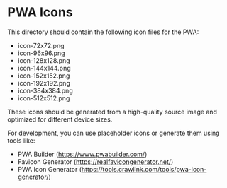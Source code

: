# PWA Icons

This directory should contain the following icon files for the PWA:

- icon-72x72.png
- icon-96x96.png
- icon-128x128.png
- icon-144x144.png
- icon-152x152.png
- icon-192x192.png
- icon-384x384.png
- icon-512x512.png

These icons should be generated from a high-quality source image and optimized for different device sizes.

For development, you can use placeholder icons or generate them using tools like:
- PWA Builder (https://www.pwabuilder.com/)
- Favicon Generator (https://realfavicongenerator.net/)
- PWA Icon Generator (https://tools.crawlink.com/tools/pwa-icon-generator/)